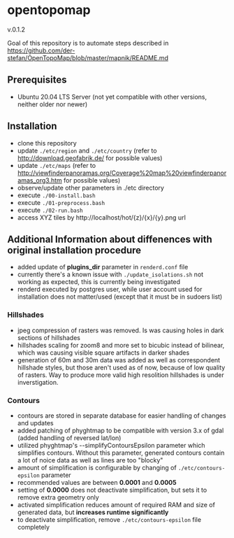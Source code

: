 # opentopomap

v.0.1.2

Goal of this repository is to automate steps described in https://github.com/der-stefan/OpenTopoMap/blob/master/mapnik/README.md

## Prerequisites

- Ubuntu 20.04 LTS Server (not yet compatible with other versions, neither older nor newer)

## Installation

- clone this repository
- update `./etc/region` and `./etc/country` (refer to http://download.geofabrik.de/ for possible values)
- update `./etc/maps` (refer to http://viewfinderpanoramas.org/Coverage%20map%20viewfinderpanoramas_org3.htm for possible values)
- observe/update other parameters in ./etc directory
- execute `./00-install.bash`
- execute `./01-preprocess.bash`
- execute `./02-run.bash`
- access XYZ tiles by http://localhost/hot/{z}/{x}/{y}.png url

## Additional Information about diffenences with original installation procedure

- added update of **plugins_dir** parameter in `renderd.conf` file
- currently there's a known issue with `./update_isolations.sh` not working as expected, this is currently being investigated
- renderd executed by postgres user, while user account used for installation does not matter/used (except that it must be in sudoers list)

### Hillshades

- jpeg compression of rasters was removed. Is was causing holes in dark sections of hillshades
- hillshades scaling for zoom8 and more set to bicubic instead of bilinear, which was causing visible square artifacts in darker shades
- generation of 60m and 30m data was added as well as correspondent hillshade styles, but those aren't used as of now, because of low quality of rasters. Way to produce more valid high resolition hillshades is under inverstigation.

### Contours

- contours are stored in separate database for easier handling of changes and updates
- added patching of phyghtmap to be compatible with version 3.x of gdal (added handling of reversed lat/lon)
- utilized phyghtmap's --simplifyContoursEpsilon parameter which simplifies contours. Without this parameter, generated contours contain a lot of noice data as well as lines are too "blocky"
- аmount of simplification is configurable by changing of `./etc/contours-epsilon` parameter
- recommended values are between **0.0001** and **0.0005**
- setting of **0.0000** does not deactivate simplification, but sets it to remove extra geometry only
- activated simplification reduces amount of required RAM and size of generated data, but **increases runtime significantly**
- to deactivate simplification, remove `./etc/contours-epsilon` file completely
